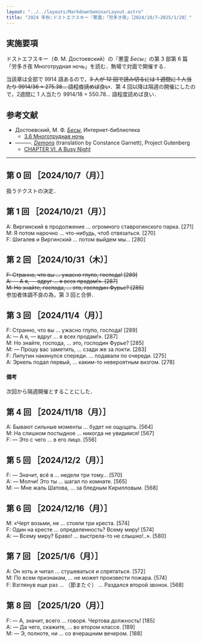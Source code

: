 ```yaml
---
layout: "../../layouts/MarkdownSeminarLayout.astro"
title: "2024 年秋:ドストエフスキー『悪霊』「労多き夜」［2024/10/7–2025/1/20］"
---
```


## 実施要項

ドストエフスキー（Ф. М. Достоевский）の『悪霊 *Бесы*』の第 3 部第 6 篇「労多き夜 Многотрудная ночь」を読む．駒場で対面で開催する．

当該章は全部で 9914 語あるので，~~3 人が 12 回で読み切るには 1 週間に 1 人当たり 9914/36 = 275.38… 語程度読めば良い~~．第 4 回以降は隔週の開催にしたので，2週間に 1 人当たり 9914/18 = 550.78… 語程度読めば良い．

## 参考文献

* Достоевский, М. Ф. [*Бесы*](https://ilibrary.ru/text/1544/index.html), Интернет-библиотека
    - [3.6 Многотрудная ночь](https://ilibrary.ru/text/1544/p.99/index.html)
* ———. [*Demons*](https://www.gutenberg.org/files/8117/8117-h/8117-h.htm) (translation by Constance Garnett), Project Gutenberg
    - [CHAPTER VI. A Busy Night](https://www.gutenberg.org/files/8117/8117-h/8117-h.htm#H2CH0021)

---

## 第 0 回 ［2024/10/7（月）］

扱うテクストの決定．

## 第 1 回 ［2024/10/21（月）］

A: Виргинский в продолжение … огромного ставрогинского парка. [271]  
M: Я потом нарочно … что-нибудь, чтоб отвязаться. [270]  
F: Шигалев и Виргинский … потом выйдем мы… [280]

## 第 2 回 ［2024/10/31（木）］

~~F: Странно, что вы … ужасно глупо, господа! [289]~~  
~~A: — А я, — вдруг … я всех продам!». [287]~~  
~~M: Но знайте, господа, … это, господин Фурье? [285]~~  
参加者体調不良の為，第 3 回と合併．

## 第 3 回 ［2024/11/4（月）］

F: Странно, что вы … ужасно глупо, господа! [289]  
A: — А я, — вдруг … я всех продам!». [287]  
M: Но знайте, господа, … это, господин Фурье? [285]  
M: — Прошу вас заметить, … сзади же за локти. [283]  
F: Липутин накинулся спереди. … подавали по очереди. [275]  
A: Эркель подал первый, … каким-то невероятным визгом. [278]

#### 備考

次回から隔週開催とすることにした．

## 第 4 回 ［2024/11/18（月）］

A: Бывают сильные моменты … будет не ощущать. [564]  
M: На слишком постыдное … никогда не увидимся! [567]  
F: — Это с чего … в его лицо. [556]

## 第 5 回 ［2024/12/2（月）］

F: — Значит, всё в … недели три тому… [570]  
A: — Молчи! Это ты … шагал по комнате. [565]  
M: — Мне жаль Шатова, … за бледным Кирилловым. [568]

## 第 6 回 ［2024/12/16（月）］

M: «Черт возьми, не … стояли три креста. [574]  
F: Один на кресте … определенность? Всему миру! [574]  
A: — Всему миру? Браво! … выстрела-то не слышно!..». [580]

## 第 7 回 ［2025/1/6（月）］

A: Он хоть и читал … стушеваться и спрятаться. [572]  
M: По всем признакам, … не может произвести пожара. [574]  
F: Взглянув еще раз … （節またぐ） … Раздался второй звонок. [568]

## 第 8 回 ［2025/1/20（月）］

F: — А, значит, всего … говоря. Чертова должность! [185]  
A: — Да чего, скажите, … во втором классе. [189]  
M: — Э, полноте, ни … со вчерашним вечером. [188]